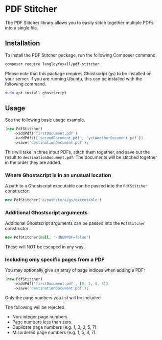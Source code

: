 # PDF Stitcher

The PDF Stitcher library allows you to easily stitch together multiple PDFs into a single file.

## Installation

To install the PDF Stitcher package, run the following Composer command.

```bash
composer require langleyfoxall/pdf-stitcher
```

Please note that this package requires Ghostscript (`gs`) to be installed
on your server. If you are running Ubuntu, this can be installed with the
following command.

```bash
sudo apt install ghostscript
```

## Usage

See the following basic usage example.

```php
(new PdfStitcher)
    ->addPdf('firstDocument.pdf')
    ->addPdfs(['secondDocument.pdf', 'yetAnotherDocument.pdf'])
    ->save('destinationDocument.pdf');
```

This will take in three input PDFs, stitch them together, and save out
the result to `destinationDocument.pdf`. The documents will be stitched
together in the order they are added.

### Where Ghostscript is in an unusual location

A path to a Ghostscript executable can be passed into the `PdfStitcher` constructor:

```php
new PdfStitcher('a/path/to/a/gs/executable')
```

### Additional Ghostscript arguments

Additional Ghostscript arguments can be passed into the `PdfStitcher` constructor:

```php
new PdfStitcher(null, '-dNEWPDF=false')
```

These will NOT be escaped in any way.

### Including only specific pages from a PDF

You may optionally give an array of page indices when adding a PDF:

```php
(new PdfStitcher)
    ->addPdf('firstDocument.pdf', [0, 2, 3, 5])
    ->save('destinationDocument.pdf');
```

Only the page numbers you list will be included.

The following will be rejected:

- Non-integer page numbers.
- Page numbers less than zero.
- Duplicate page numbers (e.g. 1, 3, 3, 5, 7).
- Misordered page numbers (e.g. 1, 5, 3, 7).
